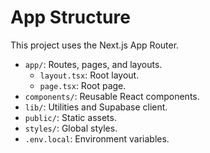 # App Structure

This project uses the Next.js App Router.

*   `app/`: Routes, pages, and layouts.
    *   `layout.tsx`: Root layout.
    *   `page.tsx`: Root page.
*   `components/`: Reusable React components.
*   `lib/`: Utilities and Supabase client.
*   `public/`: Static assets.
*   `styles/`: Global styles.
*   `.env.local`: Environment variables.